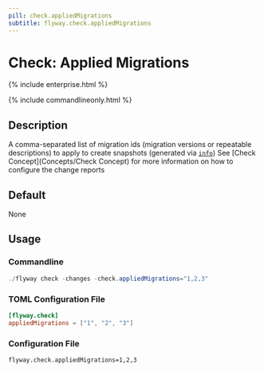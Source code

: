 ```yaml
---
pill: check.appliedMigrations
subtitle: flyway.check.appliedMigrations
---
```

# Check: Applied Migrations

{% include enterprise.html %}

{% include commandlineonly.html %}

## Description

A comma-separated list of migration ids (migration versions or repeatable descriptions) to apply to create snapshots (generated via [`info`](Commands/info))
See [Check Concept](Concepts/Check Concept) for more information on how to configure the change reports

## Default

None

## Usage

### Commandline
```powershell
./flyway check -changes -check.appliedMigrations="1,2,3"
```

### TOML Configuration File
```toml
[flyway.check]
appliedMigrations = ["1", "2", "3"]
```

### Configuration File
```properties
flyway.check.appliedMigrations=1,2,3
```